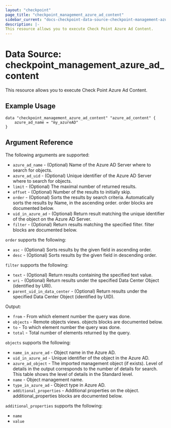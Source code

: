 ```yaml
---
layout: "checkpoint"
page_title: "checkpoint_management_azure_ad_content"
sidebar_current: "docs-checkpoint-data-source-checkpoint-management-azure-ad-content"
description: |-
This resource allows you to execute Check Point Azure Ad Content.
---
```


# Data Source: checkpoint_management_azure_ad_content

This resource allows you to execute Check Point Azure Ad Content.

## Example Usage


```hcl
data "checkpoint_management_azure_ad_content" "azure_ad_content" {
    azure_ad_name = "my_azureAD"
}
```

## Argument Reference

The following arguments are supported:

* `azure_ad_name` - (Optional) Name of the Azure AD Server where to search for objects.
* `azure_ad_uid` - (Optional) Unique identifier of the Azure AD Server where to search for objects.
* `limit` - (Optional) The maximal number of returned results.
* `offset` - (Optional) Number of the results to initially skip.
* `order` - (Optional) Sorts the results by search criteria. Automatically sorts the results by Name, in the ascending order. order blocks are documented below.
* `uid_in_azure_ad` - (Optional) Return result matching the unique identifier of the object on the Azure AD Server.
* `filter` - (Optional) Return results matching the specified filter. filter blocks are documented below.


`order` supports the following:

* `asc` - (Optional) Sorts results by the given field in ascending order.
* `desc` - (Optional) Sorts results by the given field in descending order.


`filter` supports the following:

* `text` - (Optional) Return results containing the specified text value.
* `uri` - (Optional) Return results under the specified Data Center Object (identified by URI).
* `parent_uid_in_data_center` - (Optional) Return results under the specified Data Center Object (identified by UID).

Output:

* `from` - From which element number the query was done.
* `objects` - Remote objects views. objects blocks are documented below.
* `to` - To which element number the query was done.
* `total` - Total number of elements returned by the query.


`objects` supports the following:

* `name_in_azure_ad` - Object name in the Azure AD.
* `uid_in_azure_ad` - Unique identifier of the object in the Azure AD.
* `azure_ad_object` - The imported management object (if exists). Level of details in the output corresponds to the number of details for search. This table shows the level of details in the Standard level.
* `name` - Object management name.
* `type_in_azure_ad` - Object type in Azure AD.
* `additional_properties` - Additional properties on the object. additional_properties blocks are documented below.


`additional_properties` supports the following:

* `name`
* `value`